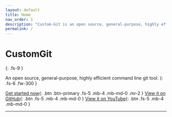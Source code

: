 ```yaml
---
layout: default
title: Home
nav_order: 1
description: "Custom-Git is an open source, general-purpose, highly efficient command line git tool."
permalink: /
---
```


# CustomGit
{: .fs-9 }

An open source, general-purpose, highly efficient command line git tool.
{: .fs-6 .fw-300 }

[Get started now](#getting-started){: .btn .btn-primary .fs-5 .mb-4 .mb-md-0 .mr-2 } [View it on GitHub](https://github.com/custom-git/custom-git-bash){: .btn .fs-5 .mb-4 .mb-md-0 } [View it on YouTube](https://www.youtube.com/channel/UC_pNb_w0nc_mnfBOUtCmhQQ){: .btn .fs-5 .mb-4 .mb-md-0 }

---
